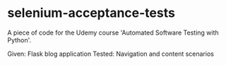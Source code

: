 # selenium-acceptance-tests

A piece of code for the Udemy course 'Automated Software Testing with Python'.

Given: Flask blog application
Tested: Navigation and content scenarios
